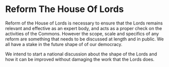 Reform The House Of Lords
=========================

Reform of the House of Lords is necessary to ensure that the Lords 
remains relevant and effective as an expert body, and acts as a proper 
check on the activities of the Commons. However the scope, scale and 
specifics of any reform are something that needs to be discussed at 
length and in public. We all have a stake in the future shape of of our 
democracy.

We intend to start a national discussion about the shape of the Lords 
and how it can be improved without damaging the work that the Lords 
does.
